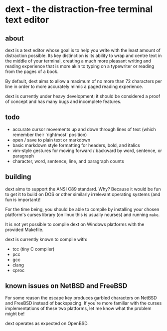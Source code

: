 # dext - the distraction-free terminal text editor
## about
dext is a text editor whose goal is to help you write with the least amount of distraction possible. Its key distinction is its ability to wrap and centre text in the middle of your terminal, creating a much more pleasant writing and reading experience that is more akin to typing on a typewriter or reading from the pages of a book.

By default, dext aims to allow a maximum of no more than 72 characters per line in order to more accurately mimic a paged reading experience.

dext is currently under heavy development; it should be considered a proof of concept and has many bugs and incomplete features.

## todo
- accurate cursor movements up and down through lines of text (which remember their 'rightmost' position)
- open / save to plain text or markdown
- basic markdown style formatting for headers, bold, and italics
- vim-style gestures for moving forward / backward by word, sentence, or paragraph
- character, word, sentence, line, and paragraph counts

## building
dext aims to support the ANSI C89 standard. Why? Because it would be fun to get it to build on DOS or other similarly irrelevant operating systems (and fun is important)!

For the time being, you should be able to compile by installing your chosen platform's curses library (on linux this is usually ncurses) and running ```make```.

It is not yet possible to compile dext on Windows platforms with the provided Makefile.

dext is currently known to compile with:
- tcc (tiny C compiler)
- pcc
- gcc
- clang
- cproc

## known issues on NetBSD and FreeBSD
For some reason the escape key produces garbled characters on NetBSD and FreeBSD instead of backspacing. If you're more familiar with the curses implementations of these two platforms, let me know what the problem might be!

dext operates as expected on OpenBSD.
